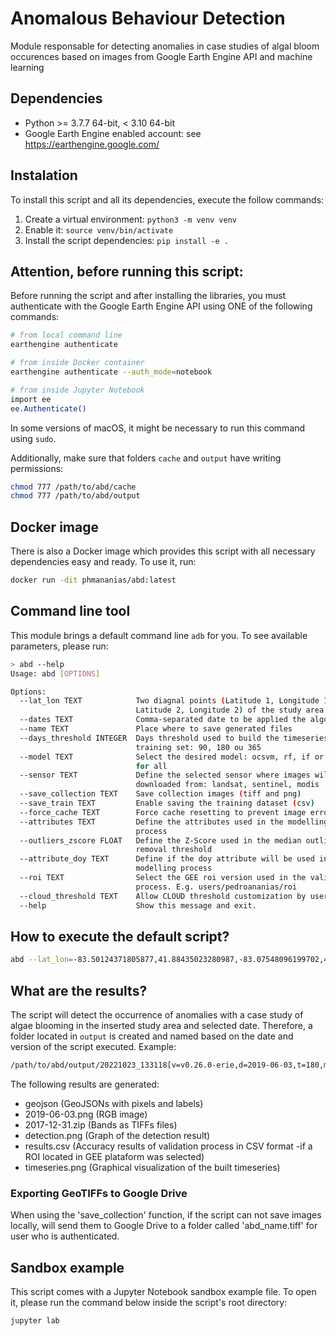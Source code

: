# Anomalous Behaviour Detection

Module responsable for detecting anomalies in case studies of algal bloom occurences based on images from Google Earth Engine API and machine learning



## Dependencies

- Python >= 3.7.7 64-bit, < 3.10 64-bit
- Google Earth Engine enabled account: see https://earthengine.google.com/


## Instalation

To install this script and all its dependencies, execute the follow commands:

1) Create a virtual environment: `python3 -m venv venv`
2) Enable it: `source venv/bin/activate`
2) Install the script dependencies: `pip install -e .`


## Attention, before running this script:

Before running the script and after installing the libraries, you must authenticate with the Google Earth Engine API using ONE of the following commands:

```bash
# from local command line
earthengine authenticate

# from inside Docker container
earthengine authenticate --auth_mode=notebook

# from inside Jupyter Notebook
import ee
ee.Authenticate()
```

In some versions of macOS, it might be necessary to run this command using `sudo`.

Additionally, make sure that folders `cache` and `output` have writing permissions:

```bash
chmod 777 /path/to/abd/cache
chmod 777 /path/to/abd/output
```

## Docker image

There is also a Docker image which provides this script with all necessary dependencies easy and ready. To use it, run:

```bash
docker run -dit phmananias/abd:latest
```

## Command line tool

This module brings a default command line `adb` for you. To see available parameters, please run:

```bash
> abd --help
Usage: abd [OPTIONS]

Options:
  --lat_lon TEXT            Two diagnal points (Latitude 1, Longitude 1,
                            Latitude 2, Longitude 2) of the study area
  --dates TEXT              Comma-separated date to be applied the algorithm
  --name TEXT               Place where to save generated files
  --days_threshold INTEGER  Days threshold used to build the timeseries and
                            training set: 90, 180 ou 365
  --model TEXT              Select the desired model: ocsvm, rf, if or None
                            for all
  --sensor TEXT             Define the selected sensor where images will be
                            downloaded from: landsat, sentinel, modis
  --save_collection TEXT    Save collection images (tiff and png)
  --save_train TEXT         Enable saving the training dataset (csv)
  --force_cache TEXT        Force cache resetting to prevent image errors
  --attributes TEXT         Define the attributes used in the modelling
                            process
  --outliers_zscore FLOAT   Define the Z-Score used in the median outlier
                            removal threshold
  --attribute_doy TEXT      Define if the doy attribute will be used in the
                            modelling process
  --roi TEXT                Select the GEE roi version used in the validation
                            process. E.g. users/pedroananias/roi
  --cloud_threshold TEXT    Allow CLOUD threshold customization by user
  --help                    Show this message and exit.

```


## How to execute the default script?

```bash
abd --lat_lon=-83.50124371805877,41.88435023280987,-83.07548096199702,41.65275061592091 --dates=2019-06-03 --name=erie --model=ocsvm --sensor=modis
```


## What are the results?

The script will detect the occurrence of anomalies with a case study of algae blooming in the inserted study area and selected date. Therefore, a folder located in `output` is created and named based on the date and version of the script executed. Example: 

```bash
/path/to/abd/output/20221023_133118[v=v0.26.0-erie,d=2019-06-03,t=180,m=ocsvm,s=modis,attr=ndvi,fai]
```

The following results are generated:

- geojson (GeoJSONs with pixels and labels)
- 2019-06-03.png (RGB image)
- 2017-12-31.zip (Bands as TIFFs files)
- detection.png (Graph of the detection result)
- results.csv (Accuracy results of validation process in CSV format -if a ROI located in GEE plataform was selected)
- timeseries.png (Graphical visualization of the built timeseries)


### Exporting GeoTIFFs to Google Drive

When using the 'save_collection' function, if the script can not save images locally, will send them to Google Drive to a folder called 'abd_name.tiff' for user who is authenticated.



## Sandbox example

This script comes with a Jupyter Notebook sandbox example file. To open it, please run the command below inside the script's root directory:

```bash
jupyter lab
```